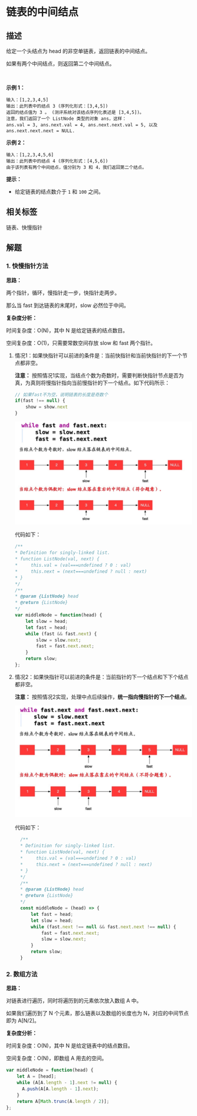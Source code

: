 # 链表的中间结点

## 描述

给定一个头结点为 head 的非空单链表，返回链表的中间结点。

如果有两个中间结点，则返回第二个中间结点。

 

**示例 1：**

```
输入：[1,2,3,4,5]
输出：此列表中的结点 3 (序列化形式：[3,4,5])
返回的结点值为 3 。 (测评系统对该结点序列化表述是 [3,4,5])。
注意，我们返回了一个 ListNode 类型的对象 ans，这样：
ans.val = 3, ans.next.val = 4, ans.next.next.val = 5, 以及 ans.next.next.next = NULL.
```
**示例 2：**

```
输入：[1,2,3,4,5,6]
输出：此列表中的结点 4 (序列化形式：[4,5,6])
由于该列表有两个中间结点，值分别为 3 和 4，我们返回第二个结点。
```

**提示：**

* 给定链表的结点数介于 `1` 和 `100` 之间。


## 相关标签

链表、快慢指针

## 解题

### 1. 快慢指针方法

**思路：**

两个指针，循环，慢指针走一步，快指针走两步。

那么当 fast 到达链表的末尾时，slow 必然位于中间。

**复杂度分析：**

时间复杂度：O(N)，其中 N 是给定链表的结点数目。

空间复杂度：O(1)，只需要常数空间存放 slow 和 fast 两个指针。

1. 情况1：如果快指针可以前进的条件是：当前快指针和当前快指针的下一个节点都非空。

    **注意：** 按照情况1实现，当结点个数为奇数时，需要判断快指针节点是否为真，为真则将慢指针指向当前慢指针的下一个结点。如下代码所示：

    ```js
    // 如果fast不为空，说明链表的长度是奇数个
    if(fast !== null) {
        show = show.next
    }
    ```

    ![](../../assets/16.png)

    代码如下：

    ```js
    /**
    * Definition for singly-linked list.
    * function ListNode(val, next) {
    *     this.val = (val===undefined ? 0 : val)
    *     this.next = (next===undefined ? null : next)
    * }
    */
    /**
    * @param {ListNode} head
    * @return {ListNode}
    */
    var middleNode = function(head) {
        let slow = head;
        let fast = head;
        while (fast && fast.next) {
            slow = slow.next;
            fast = fast.next.next;
        }
        return slow;
    };
    ```
2. 情况2：如果快指针可以前进的条件是：当前指针的下一个结点和下下个结点都非空。

   **注意：** 按照情况2实现，处理中点后续操作，**统一指向慢指针的下一个结点**。

    ![](../../assets/17.png)

      代码如下：

    ```js
      /**
      * Definition for singly-linked list.
      * function ListNode(val, next) {
      *     this.val = (val===undefined ? 0 : val)
      *     this.next = (next===undefined ? null : next)
      * }
      */
      /**
      * @param {ListNode} head
      * @return {ListNode}
      */
      const middleNode = (head) => {
          let fast = head;
          let slow = head;
          while (fast.next !== null && fast.next.next !== null) {
              fast = fast.next.next;
              slow = slow.next;
          }
          return slow;
      }
    ```

### 2. 数组方法

**思路：**

对链表进行遍历，同时将遍历到的元素依次放入数组 A 中。

如果我们遍历到了 N 个元素，那么链表以及数组的长度也为 N，对应的中间节点即为 A[N/2]。


**复杂度分析：**

时间复杂度：O(N)，其中 N 是给定链表中的结点数目。

空间复杂度：O(N)，即数组 A 用去的空间。

```js
var middleNode = function(head) {
    let A = [head];
    while (A[A.length - 1].next != null) {
      A.push(A[A.length - 1].next);
    }
    return A[Math.trunc(A.length / 2)];
};
```
